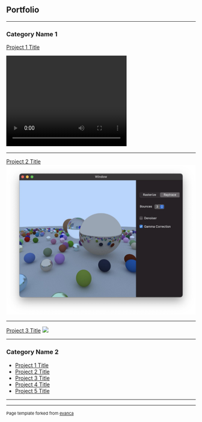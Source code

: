 ## Portfolio

---

### Category Name 1 

[Project 1 Title](/sample_page)
<!-- <img src="images/dummy_thumbnail.jpg?raw=true"/> -->
 <video width="320" height="240" controls>
  <source src="images/ripples.mov?raw=true" type="video/mov">
  Your browser does not support the video tag.
</video> 

---
[Project 2 Title](/pdf/sample_presentation.pdf)
<img src="images/raytracing.jpg?raw=true"/>

---
[Project 3 Title](http://example.com/)
<img src="images/dummy_thumbnail.jpg?raw=true"/>

---

### Category Name 2

- [Project 1 Title](http://example.com/)
- [Project 2 Title](http://example.com/)
- [Project 3 Title](http://example.com/)
- [Project 4 Title](http://example.com/)
- [Project 5 Title](http://example.com/)

---




---
<p style="font-size:11px">Page template forked from <a href="https://github.com/evanca/quick-portfolio">evanca</a></p>
<!-- Remove above link if you don't want to attibute -->
